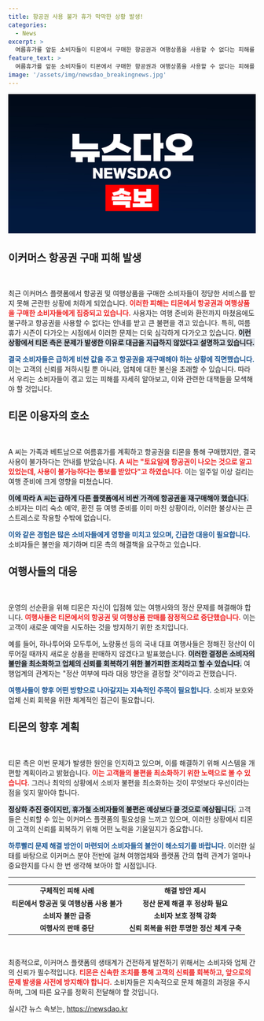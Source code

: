 ```yaml
---
title: 항공권 사용 불가 휴가 막막한 상황 발생!
categories:
  - News
excerpt: >
  여름휴가를 앞둔 소비자들이 티몬에서 구매한 항공권과 여행상품을 사용할 수 없다는 피해를 입고 있습니다. 정산 대금을 지급하지 않아 발생한 이 사태는 여행사들의 판매 중단으로 이어지며, 여름철 여행 준비에 큰 혼란을 주고 있습니다.
feature_text: >
  여름휴가를 앞둔 소비자들이 티몬에서 구매한 항공권과 여행상품을 사용할 수 없다는 피해를 입고 있습니다. 정산 대금을 지급하지 않아 발생한 이 사태는 여행사들의 판매 중단으로 이어지며, 여름철 여행 준비에 큰 혼란을 주고 있습니다.
image: '/assets/img/newsdao_breakingnews.jpg'
---
```


<p><img src="/assets/img/newsdao_breakingnews.jpg" alt="ranknews 속보" /></p>

<h2 data-ke-size="size26">이커머스 항공권 구매 피해 발생</h2>

<p data-ke-size="size16">&nbsp;</p>

<p>최근 이커머스 플랫폼에서 항공권 및 여행상품을 구매한 소비자들이 정당한 서비스를 받지 못해 곤란한 상황에 처하게 되었습니다. <b><span style="color: #ee2323;">이러한 피해는 티몬에서 항공권과 여행상품을 구매한 소비자들에게 집중되고 있습니다.</span></b> 사용자는 여행 준비와 환전까지 마쳤음에도 불구하고 항공권을 사용할 수 없다는 안내를 받고 큰 불편을 겪고 있습니다. 특히, 여름 휴가 시즌이 다가오는 시점에서 이러한 문제는 더욱 심각하게 다가오고 있습니다. <b><span style="background-color: #21538527;">이런 상황에서 티몬 측은 문제가 발생한 이유로 대금을 지급하지 않았다고 설명하고 있습니다.</span></b></p>

<p><b><span style="color: #1a5490;">결국 소비자들은 급하게 비싼 값을 주고 항공권을 재구매해야 하는 상황에 직면했습니다.</span></b> 이는 고객의 신뢰를 저하시킬 뿐 아니라, 업체에 대한 불신을 초래할 수 있습니다. 따라서 우리는 소비자들이 겪고 있는 피해를 자세히 알아보고, 이와 관련한 대책들을 모색해야 할 것입니다.</p>

<h2 data-ke-size="size26">티몬 이용자의 호소</h2>

<p data-ke-size="size16">&nbsp;</p>

<p>A 씨는 가족과 베트남으로 여름휴가를 계획하고 항공권을 티몬을 통해 구매했지만, 결국 사용이 불가하다는 안내를 받았습니다. <b><span style="color: #ee2323;">A 씨는 "토요일에 항공권이 나오는 것으로 알고 있었는데, 사용이 불가능하다는 통보를 받았다"고 하였습니다.</span></b> 이는 일주일 이상 걸리는 여행 준비에 크게 영향을 미쳤습니다. </p>

<p><b><span style="background-color: #21538527;">이에 따라 A 씨는 급하게 다른 플랫폼에서 비싼 가격에 항공권을 재구매해야 했습니다.</span></b> 소비자는 미리 숙소 예약, 환전 등 여행 준비를 이미 마친 상황이라, 이러한 불상사는 큰 스트레스로 작용할 수밖에 없습니다. </p>

<p><b><span style="color: #1a5490;">이와 같은 경험은 많은 소비자들에게 영향을 미치고 있으며, 긴급한 대응이 필요합니다.</span></b> 소비자들은 불만을 제기하며 티몬 측의 해결책을 요구하고 있습니다.</p>

<h2 data-ke-size="size26">여행사들의 대응</h2>

<p data-ke-size="size16">&nbsp;</p>

<p>운영의 선순환을 위해 티몬은 자신이 입점해 있는 여행사와의 정산 문제를 해결해야 합니다. <b><span style="color: #ee2323;">여행사들은 티몬에서의 항공권 및 여행상품 판매를 잠정적으로 중단했습니다.</span></b> 이는 고객이 새로운 예약을 시도하는 것을 방지하기 위한 조치입니다. </p>

<p>예를 들어, 하나투어와 모두투어, 노랑풍선 등의 국내 대표 여행사들은 정해진 정산이 이루어질 때까지 새로운 상품을 판매하지 않겠다고 발표했습니다. <b><span style="background-color: #21538527;">이러한 결정은 소비자의 불만을 최소화하고 업체의 신뢰를 회복하기 위한 불가피한 조치라고 할 수 있습니다.</span></b> 여행업계의 관계자는 "정산 여부에 따라 대응 방안을 결정할 것"이라고 전했습니다.</p>

<p><b><span style="color: #1a5490;">여행사들이 향후 어떤 방향으로 나아갈지는 지속적인 주목이 필요합니다.</span></b> 소비자 보호와 업체 신뢰 회복을 위한 체계적인 접근이 필요합니다.</p>

<h2 data-ke-size="size26">티몬의 향후 계획</h2>

<p data-ke-size="size16">&nbsp;</p>

<p>티몬 측은 이번 문제가 발생한 원인을 인지하고 있으며, 이를 해결하기 위해 시스템을 개편할 계획이라고 밝혔습니다. <b><span style="color: #ee2323;">이는 고객들의 불편을 최소화하기 위한 노력으로 볼 수 있습니다.</span></b> 그러나 최악의 상황에서 소비자 불편을 최소화하는 것이 무엇보다 우선이라는 점을 잊지 말아야 합니다.</p>

<p><b><span style="background-color: #21538527;">정상화 추진 중이지만, 휴가철 소비자들의 불편은 예상보다 클 것으로 예상됩니다.</span></b> 고객들은 신뢰할 수 있는 이커머스 플랫폼의 필요성을 느끼고 있으며, 이러한 상황에서 티몬이 고객의 신뢰를 회복하기 위해 어떤 노력을 기울일지가 중요합니다.</p>

<p><b><span style="color: #1a5490;">하루빨리 문제 해결 방안이 마련되어 소비자들의 불안이 해소되기를 바랍니다.</span></b> 이러한 실태를 바탕으로 이커머스 분야 전반에 걸쳐 여행업체와 플랫폼 간의 협력 관계가 얼마나 중요한지를 다시 한 번 생각해 보아야 할 시점입니다.</p>

<hr>

<table>
<tr>
<td style="text-align: center; height: 17px;"><b>구체적인 피해 사례</b></td>
<td style="text-align: center; height: 17px;"><b>해결 방안 제시</b></td>
</tr>
<tr>
<td style="text-align: center; height: 17px;"><b>티몬에서 항공권 및 여행상품 사용 불가</b></td>
<td style="text-align: center; height: 17px;"><b>정산 문제 해결 후 정상화 필요</b></td>
</tr>
<tr>
<td style="text-align: center; height: 17px;"><b>소비자 불만 급증</b></td>
<td style="text-align: center; height: 17px;"><b>소비자 보호 정책 강화</b></td>
</tr>
<tr>
<td style="text-align: center; height: 17px;"><b>여행사의 판매 중단</b></td>
<td style="text-align: center; height: 17px;"><b>신뢰 회복을 위한 투명한 정산 체계 구축</b></td>
</tr>
</table>

<p data-ke-size="size16">&nbsp;</p>

<p>최종적으로, 이커머스 플랫폼의 생태계가 건전하게 발전하기 위해서는 소비자와 업체 간의 신뢰가 필수적입니다. <b><span style="color: #ee2323;">티몬은 신속한 조치를 통해 고객의 신뢰를 회복하고, 앞으로의 문제 발생을 사전에 방지해야 합니다.</span></b> 소비자들은 지속적으로 문제 해결의 과정을 주시하며, 그에 따른 요구를 정확히 전달해야 할 것입니다.</p>
실시간 뉴스 속보는, <a href="https://newsdao.kr" rel="dofollow">https://newsdao.kr</a>


